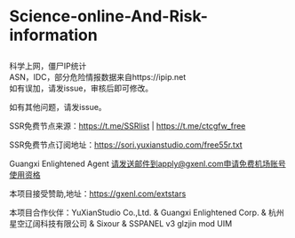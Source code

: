 # Science-online-And-Risk-information</p>
科学上网，僵尸IP统计</br>
ASN，IDC，部分危险情报数据来自https://ipip.net</br>
如有误加，请发issue，审核后即可修改。</p>
如有其他问题，请发issue。</p>

SSR免费节点来源：https://t.me/SSRlist | https://t.me/ctcgfw_free</p>
SSR免费节点订阅地址：https://sori.yuxianstudio.com/free55r.txt</p>
Guangxi Enlightened Agent 请发送邮件到apply@gxenl.com申请免费机场账号使用资格</p>

本项目接受赞助,地址：https://gxenl.com/extstars

本项目合作伙伴：YuXianStudio Co.,Ltd. & Guangxi Enlightened Corp. & 杭州星空辽阔科技有限公司 & Sixour & SSPANEL v3 glzjin mod UIM 
